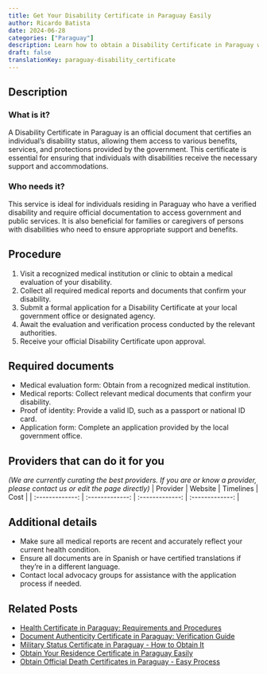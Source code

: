 ```yaml
---
title: Get Your Disability Certificate in Paraguay Easily
author: Ricardo Batista
date: 2024-06-28
categories: ["Paraguay"]
description: Learn how to obtain a Disability Certificate in Paraguay with this step-by-step guide and required documentation list.
draft: false
translationKey: paraguay-disability_certificate
---
```


## Description
### What is it?
A Disability Certificate in Paraguay is an official document that certifies an individual’s disability status, allowing them access to various benefits, services, and protections provided by the government. This certificate is essential for ensuring that individuals with disabilities receive the necessary support and accommodations.

### Who needs it?
This service is ideal for individuals residing in Paraguay who have a verified disability and require official documentation to access government and public services. It is also beneficial for families or caregivers of persons with disabilities who need to ensure appropriate support and benefits.

## Procedure

1. Visit a recognized medical institution or clinic to obtain a medical evaluation of your disability.
2. Collect all required medical reports and documents that confirm your disability.
3. Submit a formal application for a Disability Certificate at your local government office or designated agency.
4. Await the evaluation and verification process conducted by the relevant authorities.
5. Receive your official Disability Certificate upon approval.


## Required documents

- Medical evaluation form: Obtain from a recognized medical institution.
- Medical reports: Collect relevant medical documents that confirm your disability.
- Proof of identity: Provide a valid ID, such as a passport or national ID card.
- Application form: Complete an application provided by the local government office.


## Providers that can do it for you
_(We are currently curating the best providers. If you are or know a provider, please contact us or edit the page directly)_
| Provider        |     Website     |     Timelines    |       Cost      |
| :-------------: | :-------------: |  :-------------: | :-------------: |

## Additional details

- Make sure all medical reports are recent and accurately reflect your current health condition.
- Ensure all documents are in Spanish or have certified translations if they’re in a different language.
- Contact local advocacy groups for assistance with the application process if needed.




## Related Posts

- [Health Certificate in Paraguay: Requirements and Procedures](https://tramitit.com/guides/paraguay/health_certificate/)
- [Document Authenticity Certificate in Paraguay: Verification Guide](https://tramitit.com/guides/paraguay/document_authenticity_certificate/)
- [Military Status Certificate in Paraguay - How to Obtain It](https://tramitit.com/guides/paraguay/military_status_certificate/)
- [Obtain Your Residence Certificate in Paraguay Easily](https://tramitit.com/guides/paraguay/residence_certificate/)
- [Obtain Official Death Certificates in Paraguay - Easy Process](https://tramitit.com/guides/paraguay/death_certificate/)